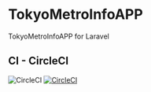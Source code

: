 # TokyoMetroInfoAPP
TokyoMetroInfoAPP for Laravel

## CI - CircleCI
![CircleCI](https://img.shields.io/circleci/build/github/Win10TEC/TokyoMetroInfoAPP)
[![CircleCI](https://circleci.com/gh/Win10TEC/TokyoMetroInfoAPP.svg?style=svg)](https://circleci.com/gh/Win10TEC/TokyoMetroInfoAPP)
